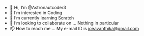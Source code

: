- 👋 Hi, I’m @Astronautcoder3
- 👀 I’m interested in Coding
- 🌱 I’m currently learning Scratch
- 💞️ I’m looking to collaborate on ... Nothing in particular
- 📫 How to reach me ... My e-mail ID is joeavanthika@gmail.com

<!---
Astronautcoder3/Astronautcoder3 is a ✨ special ✨ repository because its `README.md` (this file) appears on your GitHub profile.
You can click the Preview link to take a look at your changes.
--->
